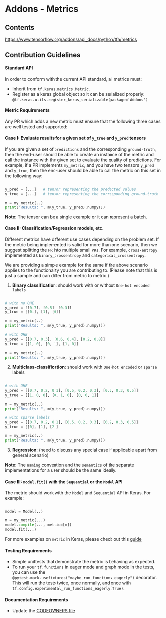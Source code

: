 # Addons - Metrics

## Contents
https://www.tensorflow.org/addons/api_docs/python/tfa/metrics

## Contribution Guidelines
#### Standard API
In order to conform with the current API standard, all metrics
must:
 * Inherit from `tf.keras.metrics.Metric`.
 * Register as a keras global object so it can be serialized properly: `@tf.keras.utils.register_keras_serializable(package='Addons')`

#### Metric Requirements

Any PR which adds a new metric must ensure that the following three cases are well tested and supported:

#### Case I: Evaluate results for a given set of `y_true` and `y_pred` tensors
If you are given a set of `predictions` and the corresponding `ground-truth`, then the end-user should be able to create an instance of the metric and call the instance with the given set to evaluate the quality of predictions. For example, if a PR implements `my_metric`, and you have two tensors `y_pred` and `y_true`, then the end-user should be able to call the metric on this set in the following way:

```python

y_pred = [...]   # tensor representing the predicted values
y_true = [...]   # tensor representing the corresponding ground-truth

m = my_metric(..)
print("Results: ", m(y_true, y_pred).numpy())
```

**Note**: The tensor can be a single example or it can represent a batch.


#### Case II: Classification/Regression models, etc.
Different metrics have different use cases depending on the problem set. If the metric being implemented is valid for more than one scenario, then we suggest splitting the `PR` into multiple small `PRs`. For example, `cross-entropy` implemented as `binary_crossentropy` and `categorical_crossentropy`. 

We are providing a simple example for the same if the above scenario applies to the functionality you are contributing to.
(Please note that this is just a sample and can differ from metric to metric.)

1. **Binary classification**: should work with or without `One-hot encoded labels`

```python

# with no OHE
y_pred = [[0.7], [0.5], [0.3]]   
y_true = [[0.], [1], [0]]

m = my_metric(..)
print("Results: ", m(y_true, y_pred).numpy())

# with OHE
y_pred = [[0.7, 0.3], [0.6, 0.4], [0.2, 0.8]]   
y_true = [[1, 0], [0, 1], [1, 0]]

m = my_metric(..)
print("Results: ", m(y_true, y_pred).numpy())
```

2. **Multiclass-classification**: should work with `One-hot encoded` or `sparse` labels

```python

# with OHE
y_pred = [[0.7, 0.2, 0.1], [0.5, 0.2, 0.3], [0.2, 0.3, 0.5]]   
y_true = [[1, 0, 0], [0, 1, 0], [0, 0, 1]]

m = my_metric(..)
print("Results: ", m(y_true, y_pred).numpy())

# with sparse labels
y_pred = [[0.7, 0.2, 0.1], [0.5, 0.2, 0.3], [0.2, 0.3, 0.5]]   
y_true = [[0], [1], [2]]

m = my_metric(..)
print("Results: ", m(y_true, y_pred).numpy())
```
3. **Regression**: (need to discuss any special case if applicable apart from general scenario)

**Note**: The `naming` convention and the `semantics` of the separate implementations for a user should be the same ideally.

#### Case III: `model.fit()` with the `Sequential` or the `Model` API

The metric should work with the `Model` and `Sequential` API in Keras. For example:

```python

model = Model(..)

m = my_metric(...)
model.compile(..., mettic=[m])
model.fit(...)
```
For more examples on `metric` in Keras, please check out this [guide](https://keras.io/api/metrics/)

#### Testing Requirements
 * Simple unittests that demonstrate the metric is behaving as expected.
 * To run your `tf.functions` in eager mode and graph mode in the tests, 
   you can use the `@pytest.mark.usefixtures("maybe_run_functions_eagerly")` 
   decorator. This will run the tests twice, once normally, and once
   with `tf.config.experimental_run_functions_eagerly(True)`.

#### Documentation Requirements
 * Update the [CODEOWNERS file](https://github.com/tensorflow/addons/blob/master/.github/CODEOWNERS)
